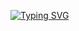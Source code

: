[![Typing SVG](https://readme-typing-svg.herokuapp.com?font=Fira+Code&pause=1000&width=435&lines=一个没事写写VB的无聊二次元准高中生)](https://github.com/cyc-cycc)

